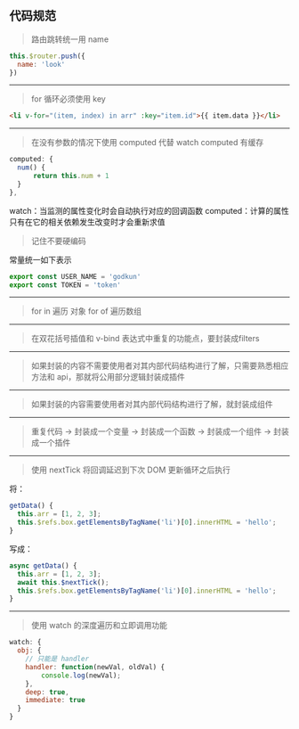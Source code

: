 ## 代码规范

> 路由跳转统一用 name

```js
this.$router.push({
  name: 'look'
})
```

--------------

> for 循环必须使用 key 

```html
<li v-for="(item, index) in arr" :key="item.id">{{ item.data }}</li>
```

-------------

> 在没有参数的情况下使用 computed 代替 watch  computed 有缓存

```js
computed: {
  num() {
      return this.num + 1
  }
},
```

watch：当监测的属性变化时会自动执行对应的回调函数
computed：计算的属性只有在它的相关依赖发生改变时才会重新求值 

> 记住不要硬编码

常量统一如下表示
```js
export const USER_NAME = 'godkun'
export const TOKEN = 'token'
```

-------------------

> for in 遍历 对象 for of 遍历数组

-------------------

> 在双花括号插值和 v-bind 表达式中重复的功能点，要封装成filters

-------------------

> 如果封装的内容不需要使用者对其内部代码结构进行了解，只需要熟悉相应方法和 api，那就将公用部分逻辑封装成插件

-----------

> 如果封装的内容需要使用者对其内部代码结构进行了解，就封装成组件

------------

> 重复代码 -> 封装成一个变量 -> 封装成一个函数 -> 封装成一个组件 -> 封装成一个插件

----------

> 使用 nextTick 将回调延迟到下次 DOM 更新循环之后执行

将：

```js
getData() {
  this.arr = [1, 2, 3];
  this.$refs.box.getElementsByTagName('li')[0].innerHTML = 'hello';
}
```

写成：
```js
async getData() {
  this.arr = [1, 2, 3];
  await this.$nextTick();
  this.$refs.box.getElementsByTagName('li')[0].innerHTML = 'hello';
}
```

-------------------------

> 使用 watch 的深度遍历和立即调用功能

```js
watch: {
  obj: {
    // 只能是 handler
    handler: function(newVal, oldVal) {
        console.log(newVal); 
    },
    deep: true,
    immediate: true
  }
}
```


